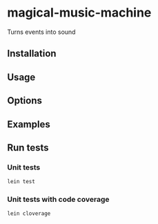 # magical-music-machine

Turns events into sound

## Installation

## Usage

## Options

## Examples

## Run tests

### Unit tests

```bash
lein test
```

### Unit tests with code coverage

```bash
lein cloverage
```
